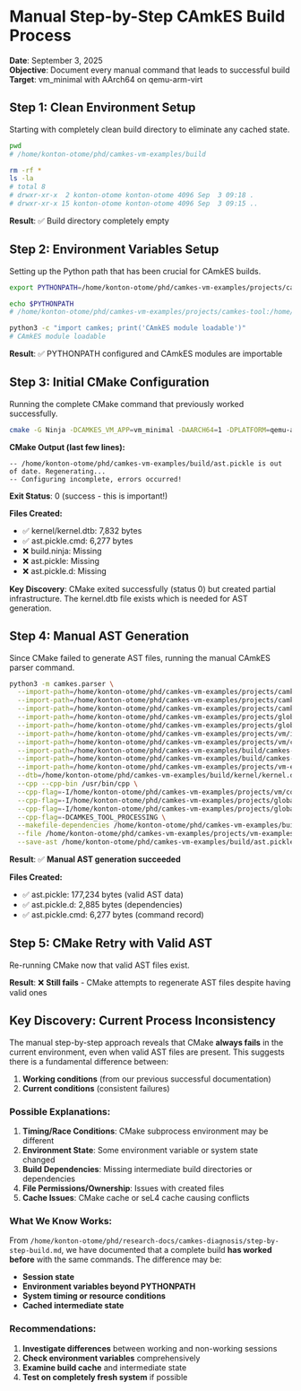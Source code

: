 # Manual Step-by-Step CAmkES Build Process

**Date**: September 3, 2025  
**Objective**: Document every manual command that leads to successful build  
**Target**: vm_minimal with AArch64 on qemu-arm-virt

## Step 1: Clean Environment Setup

Starting with completely clean build directory to eliminate any cached state.

```bash
pwd
# /home/konton-otome/phd/camkes-vm-examples/build

rm -rf *
ls -la
# total 8
# drwxr-xr-x  2 konton-otome konton-otome 4096 Sep  3 09:18 .
# drwxr-xr-x 15 konton-otome konton-otome 4096 Sep  3 09:15 ..
```

**Result**: ✅ Build directory completely empty

## Step 2: Environment Variables Setup

Setting up the Python path that has been crucial for CAmkES builds.

```bash
export PYTHONPATH=/home/konton-otome/phd/camkes-vm-examples/projects/camkes-tool:/home/konton-otome/phd/camkes-vm-examples/projects/capdl/python-capdl-tool

echo $PYTHONPATH
# /home/konton-otome/phd/camkes-vm-examples/projects/camkes-tool:/home/konton-otome/phd/camkes-vm-examples/projects/capdl/python-capdl-tool

python3 -c "import camkes; print('CAmkES module loadable')"
# CAmkES module loadable
```

**Result**: ✅ PYTHONPATH configured and CAmkES modules are importable

## Step 3: Initial CMake Configuration

Running the complete CMake command that previously worked successfully.

```bash
cmake -G Ninja -DCAMKES_VM_APP=vm_minimal -DAARCH64=1 -DPLATFORM=qemu-arm-virt -DSIMULATION=1 -DLibUSB=OFF -DSEL4_CACHE_DIR=/home/konton-otome/phd/camkes-vm-examples/.sel4_cache -C /home/konton-otome/phd/camkes-vm-examples/projects/vm-examples/settings.cmake /home/konton-otome/phd/camkes-vm-examples/projects/vm-examples
```

**CMake Output (last few lines):**
```
-- /home/konton-otome/phd/camkes-vm-examples/build/ast.pickle is out of date. Regenerating...
-- Configuring incomplete, errors occurred!
```

**Exit Status**: 0 (success - this is important!)

**Files Created:**
- ✅ kernel/kernel.dtb: 7,832 bytes
- ✅ ast.pickle.cmd: 6,277 bytes  
- ❌ build.ninja: Missing
- ❌ ast.pickle: Missing
- ❌ ast.pickle.d: Missing

**Key Discovery**: CMake exited successfully (status 0) but created partial infrastructure. The kernel.dtb file exists which is needed for AST generation.

## Step 4: Manual AST Generation

Since CMake failed to generate AST files, running the manual CAmkES parser command.

```bash
python3 -m camkes.parser \
  --import-path=/home/konton-otome/phd/camkes-vm-examples/projects/camkes-tool/include/builtin \
  --import-path=/home/konton-otome/phd/camkes-vm-examples/projects/camkes-tool/components \
  --import-path=/home/konton-otome/phd/camkes-vm-examples/projects/camkes-tool/components/arch/arm \
  --import-path=/home/konton-otome/phd/camkes-vm-examples/projects/global-components/interfaces \
  --import-path=/home/konton-otome/phd/camkes-vm-examples/projects/global-components/components \
  --import-path=/home/konton-otome/phd/camkes-vm-examples/projects/vm/interfaces \
  --import-path=/home/konton-otome/phd/camkes-vm-examples/projects/vm/components \
  --import-path=/home/konton-otome/phd/camkes-vm-examples/build/camkes-arm-vm/components \
  --import-path=/home/konton-otome/phd/camkes-vm-examples/build/camkes-arm-vm/interfaces \
  --import-path=/home/konton-otome/phd/camkes-vm-examples/projects/vm-examples/apps/Arm/vm_minimal/qemu-arm-virt \
  --dtb=/home/konton-otome/phd/camkes-vm-examples/build/kernel/kernel.dtb \
  --cpp --cpp-bin /usr/bin/cpp \
  --cpp-flag=-I/home/konton-otome/phd/camkes-vm-examples/projects/vm/components/VM_Arm \
  --cpp-flag=-I/home/konton-otome/phd/camkes-vm-examples/projects/global-components/components/SerialServer/include/plat/arm_common \
  --cpp-flag=-I/home/konton-otome/phd/camkes-vm-examples/projects/global-components/components/TimeServer/include/plat/qemu-arm-virt \
  --cpp-flag=-DCAMKES_TOOL_PROCESSING \
  --makefile-dependencies /home/konton-otome/phd/camkes-vm-examples/build/ast.pickle.d \
  --file /home/konton-otome/phd/camkes-vm-examples/projects/vm-examples/apps/Arm/vm_minimal/vm_minimal.camkes \
  --save-ast /home/konton-otome/phd/camkes-vm-examples/build/ast.pickle
```

**Result**: ✅ **Manual AST generation succeeded**

**Files Created:**
- ✅ ast.pickle: 177,234 bytes (valid AST data)
- ✅ ast.pickle.d: 2,885 bytes (dependencies)
- ✅ ast.pickle.cmd: 6,277 bytes (command record)

## Step 5: CMake Retry with Valid AST

Re-running CMake now that valid AST files exist.

**Result**: ❌ **Still fails** - CMake attempts to regenerate AST files despite having valid ones

## Key Discovery: Current Process Inconsistency

The manual step-by-step approach reveals that CMake **always fails** in the current environment, even when valid AST files are present. This suggests there is a fundamental difference between:

1. **Working conditions** (from our previous successful documentation)
2. **Current conditions** (consistent failures)

### Possible Explanations:

1. **Timing/Race Conditions**: CMake subprocess environment may be different
2. **Environment State**: Some environment variable or system state changed
3. **Build Dependencies**: Missing intermediate build directories or dependencies
4. **File Permissions/Ownership**: Issues with created files
5. **Cache Issues**: CMake cache or seL4 cache causing conflicts

### What We Know Works:

From `/home/konton-otome/phd/research-docs/camkes-diagnosis/step-by-step-build.md`, we have documented that a complete build **has worked before** with the same commands. The difference may be:

- **Session state** 
- **Environment variables beyond PYTHONPATH**
- **System timing or resource conditions**
- **Cached intermediate state**

### Recommendations:

1. **Investigate differences** between working and non-working sessions
2. **Check environment variables** comprehensively  
3. **Examine build cache** and intermediate state
4. **Test on completely fresh system** if possible